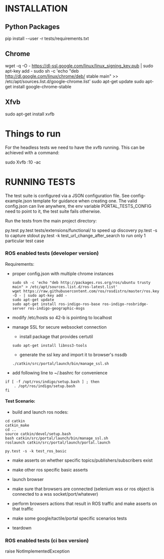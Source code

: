INSTALLATION
=============

Python Packages
--------------

pip install --user -r tests/requirements.txt

Chrome
--------------

wget -q -O - https://dl-ssl.google.com/linux/linux_signing_key.pub | sudo apt-key add -
sudo sh -c 'echo "deb http://dl.google.com/linux/chrome/deb/ stable main" >> /etc/apt/sources.list.d/google-chrome.list'
sudo apt-get update
sudo apt-get install google-chrome-stable

Xfvb
--------------
 
sudo apt-get install xvfb

Things to run
==============

For the headless tests we need to have the xvfb running. This can be achieved with a command: 

sudo Xvfb :10 -ac

RUNNING TESTS
==============

The test suite is configured via a JSON configuration file.
See config-example.json template for guidance
when creating one.
The valid config.json can live anywhere, the env
variable PORTAL_TESTS_CONFIG need to point to it,
the test suite fails otherwise.

Run the tests from the main project directory:

py.test
py.test tests/extensions/functional/ to speed up discovery
py.test -s to capture stdout
py.test -k test_url_change_after_search to run only 1 particular test case

### ROS enabled tests (developer version)

Requirements:

- proper config.json with multiple chrome instances

    ```
    sudo sh -c 'echo "deb http://packages.ros.org/ros/ubuntu trusty main" > /etc/apt/sources.list.d/ros-latest.list'
    wget https://raw.githubusercontent.com/ros/rosdistro/master/ros.key -O - | sudo apt-key add -
    sudo apt-get update
    sudo apt-get install ros-indigo-ros-base ros-indigo-rosbridge-server ros-indigo-geographic-msgs
    ```

- modify /etc/hosts so 42-b is pointing to localhost
- manage SSL for secure websocket connection
  - install package that provides certutil
  ```
  sudo apt-get install libnss3-tools
  ```
  - generate the ssl key and import it to browser's nssdb
  ```
  ./catkin/src/portal/launch/bin/manage_ssl.sh
  ```

- add following line to ~/.bashrc for convenience
```
if [ -f /opt/ros/indigo/setup.bash ] ; then
    . /opt/ros/indigo/setup.bash
fi
```

#### Test Scenario:

- build and launch ros nodes:

```
cd catkin
catkin_make
cd ..
source catkin/devel/setup.bash
bash catkin/src/portal/launch/bin/manage_ssl.sh
roslaunch catkin/src/portal/launch/portal.launch

py.test -s -k test_ros_basic
```



- make asserts on whether specific topics/publishers/subscribers exist
- make other ros specific basic asserts
- launch browser
- make sure that browsers are connected (selenium wss or ros object is connected to a wss socket/port/whatever)
- perform browsers actions that result in ROS traffic and make asserts on that traffic
- make some google/tactile/portal specific scenarios tests

- teardown

### ROS enabled tests (ci box version)

raise NotImplementedException